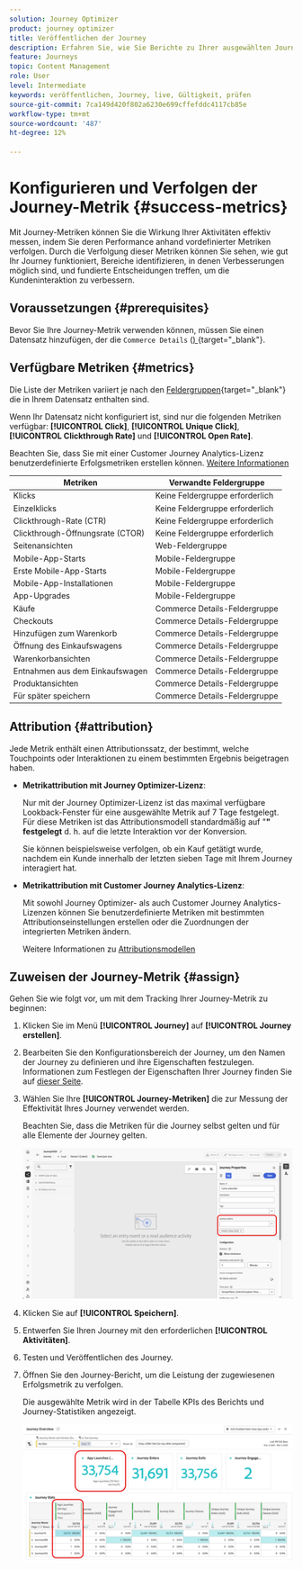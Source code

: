 ```yaml
---
solution: Journey Optimizer
product: journey optimizer
title: Veröffentlichen der Journey
description: Erfahren Sie, wie Sie Berichte zu Ihrer ausgewählten Journey-Metrik erstellen
feature: Journeys
topic: Content Management
role: User
level: Intermediate
keywords: veröffentlichen, Journey, live, Gültigkeit, prüfen
source-git-commit: 7ca149d420f802a6230e699cffefddc4117cb85e
workflow-type: tm+mt
source-wordcount: '487'
ht-degree: 12%

---
```


# Konfigurieren und Verfolgen der Journey-Metrik {#success-metrics}

Mit Journey-Metriken können Sie die Wirkung Ihrer Aktivitäten effektiv messen, indem Sie deren Performance anhand vordefinierter Metriken verfolgen.
Durch die Verfolgung dieser Metriken können Sie sehen, wie gut Ihr Journey funktioniert, Bereiche identifizieren, in denen Verbesserungen möglich sind, und fundierte Entscheidungen treffen, um die Kundeninteraktion zu verbessern.

## Voraussetzungen {#prerequisites}

Bevor Sie Ihre Journey-Metrik verwenden können, müssen Sie einen Datensatz hinzufügen, der die `Commerce Details` ([) ](https://experienceleague.adobe.com/docs/experience-platform/xdm/tutorials/create-schema-ui.html?lang=de#field-group){target="_blank"}.

## Verfügbare Metriken {#metrics}

Die Liste der Metriken variiert je nach den [Feldergruppen](https://experienceleague.adobe.com/docs/experience-platform/xdm/tutorials/create-schema-ui.html?lang=de#field-group){target="_blank"} die in Ihrem Datensatz enthalten sind.

Wenn Ihr Datensatz nicht konfiguriert ist, sind nur die folgenden Metriken verfügbar: **[!UICONTROL Click]**, **[!UICONTROL Unique Click]**, **[!UICONTROL Clickthrough Rate]** und **[!UICONTROL Open Rate]**.

Beachten Sie, dass Sie mit einer Customer Journey Analytics-Lizenz benutzerdefinierte Erfolgsmetriken erstellen können. [Weitere Informationen](https://experienceleague.adobe.com/en/docs/analytics-platform/using/cja-components/cja-calcmetrics/cm-workflow/participation-metric)


| Metriken | Verwandte Feldergruppe |
|-|-|
| Klicks | Keine Feldergruppe erforderlich |
| Einzelklicks | Keine Feldergruppe erforderlich |
| Clickthrough-Rate (CTR) | Keine Feldergruppe erforderlich |
| Clickthrough-Öffnungsrate (CTOR) | Keine Feldergruppe erforderlich |
| Seitenansichten | Web-Feldergruppe |
| Mobile-App-Starts | Mobile-Feldergruppe |
| Erste Mobile-App-Starts | Mobile-Feldergruppe |
| Mobile-App-Installationen | Mobile-Feldergruppe |
| App-Upgrades | Mobile-Feldergruppe |
| Käufe | Commerce Details-Feldergruppe |
| Checkouts | Commerce Details-Feldergruppe |
| Hinzufügen zum Warenkorb | Commerce Details-Feldergruppe |
| Öffnung des Einkaufswagens | Commerce Details-Feldergruppe |
| Warenkorbansichten | Commerce Details-Feldergruppe |
| Entnahmen aus dem Einkaufswagen | Commerce Details-Feldergruppe |
| Produktansichten | Commerce Details-Feldergruppe |
| Für später speichern | Commerce Details-Feldergruppe |

## Attribution {#attribution}

Jede Metrik enthält einen Attributionssatz, der bestimmt, welche Touchpoints oder Interaktionen zu einem bestimmten Ergebnis beigetragen haben.

* **Metrikattribution mit Journey Optimizer-Lizenz**:

  Nur mit der Journey Optimizer-Lizenz ist das maximal verfügbare Lookback-Fenster für eine ausgewählte Metrik auf 7 Tage festgelegt. Für diese Metriken ist das Attributionsmodell standardmäßig auf &quot;**&quot; festgelegt** d. h. auf die letzte Interaktion vor der Konversion.

  Sie können beispielsweise verfolgen, ob ein Kauf getätigt wurde, nachdem ein Kunde innerhalb der letzten sieben Tage mit Ihrem Journey interagiert hat.

* **Metrikattribution mit Customer Journey Analytics-Lizenz**:

  Mit sowohl Journey Optimizer- als auch Customer Journey Analytics-Lizenzen können Sie benutzerdefinierte Metriken mit bestimmten Attributionseinstellungen erstellen oder die Zuordnungen der integrierten Metriken ändern.

  Weitere Informationen zu [Attributionsmodellen](https://experienceleague.adobe.com/en/docs/analytics-platform/using/cja-dataviews/component-settings/attribution#attribution-models)

## Zuweisen der Journey-Metrik {#assign}

Gehen Sie wie folgt vor, um mit dem Tracking Ihrer Journey-Metrik zu beginnen:

1. Klicken Sie im Menü **[!UICONTROL Journey]** auf **[!UICONTROL Journey erstellen]**.

1. Bearbeiten Sie den Konfigurationsbereich der Journey, um den Namen der Journey zu definieren und ihre Eigenschaften festzulegen. Informationen zum Festlegen der Eigenschaften Ihrer Journey finden Sie auf [dieser Seite](../building-journeys/journey-properties.md).

1. Wählen Sie Ihre **[!UICONTROL Journey-Metriken]** die zur Messung der Effektivität Ihres Journey verwendet werden.

   Beachten Sie, dass die Metriken für die Journey selbst gelten und für alle Elemente der Journey gelten.

   ![](assets/success_metric.png)

1. Klicken Sie auf **[!UICONTROL Speichern]**.

1. Entwerfen Sie Ihren Journey mit den erforderlichen **[!UICONTROL Aktivitäten]**.

1. Testen und Veröffentlichen des Journey.

1. Öffnen Sie den Journey-Bericht, um die Leistung der zugewiesenen Erfolgsmetrik zu verfolgen.

   Die ausgewählte Metrik wird in der Tabelle KPIs des Berichts und Journey-Statistiken angezeigt.

   ![](assets/success_metric_2.png)
